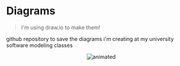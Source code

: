 # Diagrams

> I'm using draw.io to make them!

<p1>github repository to save the diagrams i'm creating at my university software modeling classes</p1>


<p align="center">
  <img src="https://media.giphy.com/media/a3ja4NXmUhA88/giphy.gif" alt="animated" />
</p>
